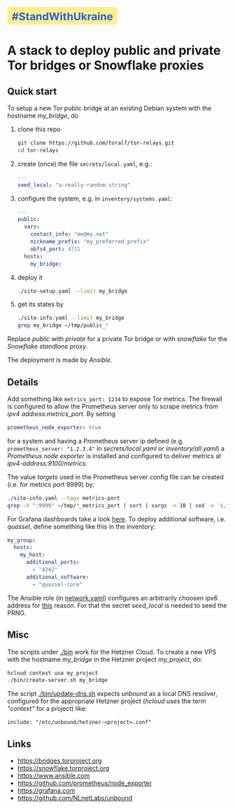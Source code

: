 [![StandWithUkraine](https://raw.githubusercontent.com/vshymanskyy/StandWithUkraine/main/badges/StandWithUkraine.svg)](https://github.com/vshymanskyy/StandWithUkraine/blob/main/docs/README.md)

# A stack to deploy public and private Tor bridges or Snowflake proxies

## Quick start

To setup a new Tor public bridge at an existing Debian system with the hostname _my_bridge_, do

1. clone this repo

   ```bash
   git clone https://github.com/toralf/tor-relays.git
   cd tor-relays
   ```

1. create (once) the file `secrets/local.yaml`, e.g.:

   ```yaml
   ---
   seed_local: "a-really-random-string"
   ```

1. configure the system, e.g. in `inventory/systems.yaml`:

   ```yaml
   ---
   public:
     vars:
       contact_info: "me@my.net"
       nickname_prefix: "my_preferred_prefix"
       obfs4_port: 4711
     hosts:
       my_bridge:
   ```

1. deploy it

   ```bash
   ./site-setup.yaml --limit my_bridge
   ```

1. get its states by

   ```bash
   ./site-info.yaml --limit my_bridge
   grep my_bridge ~/tmp/public_*
   ```

Replace _public_ with _private_ for a private Tor bridge or with _snowflake_ for the _Snowflake standlone proxy_.

The deployment is made by _Ansible_.

## Details

Add something like `metrics_port: 1234` to expose Tor metrics.
The firewall is configured to allow the Prometheus server only to scrape metrics from _ipv4 address:metrics_port_.
By setting

```yaml
prometheus_node_exporter: true
```

for a system and having a Prometheus server ip defined (e.g. `prometheus_server: "1.2.3.4"` in _secrets/local.yaml_ or _inventory/all.yaml_)
a _Prometheus node exporter_ is installed
and configured to deliver metrics at _ipv4-address:9100/metrics_.

The value _targets_ used in the Prometheus server config file can be created (i.e. for metrics port 9999) by:

```bash
./site-info.yaml --tags metrics-port
grep -h ":9999" ~/tmp/*_metrics_port | sort | xargs -n 10 | sed -e 's,^,[",' -e 's,$,"],' -e 's, ,"\, ",g'
```

For Grafana dashboards take a look [here](https://github.com/toralf/torutils/tree/main/dashboards).
To deploy additional software, i.e. _quassel_,
define something like this in the inventory:

```yaml
my_group:
  hosts:
    my_host:
      additional_ports:
        - "4242"
      additional_software:
        - "quassel-core"
```

The Ansible role (in [network.yaml](./playbooks/roles/setup/tasks/network.yaml))
configures an arbitrarily choosen ipv6 address for [this](./playbooks/roles/setup/tasks/network.yaml#L2) reason.
For that the secret _seed_local_ is needed to seed the PRNG.

## Misc

The scripts under [./bin](./bin) work for the Hetzner Cloud.
To create a new VPS with the hostname _my_bridge_ in the Hetzner project _my_project_, do:

```bash
hcloud context use my_project
./bin/create-server.sh my_bridge
```

The script [./bin/update-dns.sh](./bin/update-dns.sh) expects _unbound_ as a local DNS resolver,
configured for the appropriate Hetzner project (_hcloud_ uses the term _"context"_ for a project) like:

```config
include: "/etc/unbound/hetzner-<project>.conf"
```

## Links

- https://bridges.torproject.org
- https://snowflake.torproject.org
- https://www.ansible.com
- https://github.com/prometheus/node_exporter
- https://grafana.com
- https://github.com/NLnetLabs/unbound
